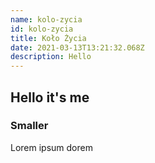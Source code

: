 ```yaml
---
name: kolo-zycia
id: kolo-zycia
title: Koło Życia
date: 2021-03-13T13:21:32.068Z
description: Hello
---
```

## Hello it's me

### Smaller

Lorem ipsum dorem